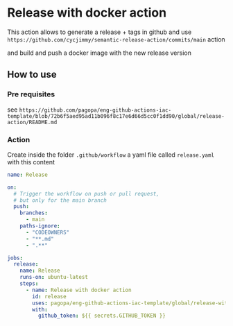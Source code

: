 # Release with docker action

This action allows to generate a release + tags in github
and use `https://github.com/cycjimmy/semantic-release-action/commits/main` action

and build and push a docker image with the new release version

## How to use

### Pre requisites

see `https://github.com/pagopa/eng-github-actions-iac-template/blob/72b6f5aed95ad11b096f8c17e6d66d5cc0f1dd90/global/release-action/README.md`

### Action

Create inside the folder `.github/workflow` a yaml file called `release.yaml` with this content

```yaml
name: Release

on:
  # Trigger the workflow on push or pull request,
  # but only for the main branch
  push:
    branches:
      - main
    paths-ignore:
      - "CODEOWNERS"
      - "**.md"
      - ".**"

jobs:
  release:
    name: Release
    runs-on: ubuntu-latest
    steps:
      - name: Release with docker action
        id: release
        uses: pagopa/eng-github-actions-iac-template/global/release-with-docker@main #
        with:
          github_token: ${{ secrets.GITHUB_TOKEN }}
```
